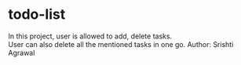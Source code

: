 # todo-list
In this project, user is allowed to add, delete tasks.
<br>
User can also delete all the mentioned tasks in one go.
Author: Srishti Agrawal